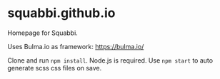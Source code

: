 # squabbi.github.io
Homepage for Squabbi.

Uses Bulma.io as framework: https://bulma.io/

Clone and run `npm install`. Node.js is required.
Use `npm start` to auto generate scss css files on save.